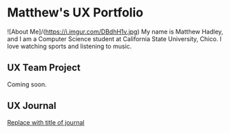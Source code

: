 # Matthew's UX Portfolio

![About Me]/(https://i.imgur.com/DBdhH1v.jpg)
My name is Matthew Hadley, and I am a Computer Science student at California State University, Chico. I love watching sports and listening to music.

## UX Team Project

Coming soon.

## UX Journal

[Replace with title of journal](journal/)
